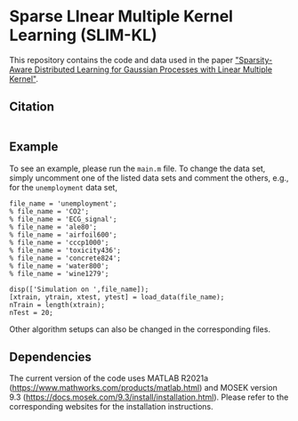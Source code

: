 # Sparse LInear Multiple Kernel Learning (SLIM-KL)

This repository contains the code and data used in the paper ["Sparsity-Aware Distributed Learning for Gaussian Processes with Linear Multiple Kernel"](https://arxiv.org/abs/2309.08201).

## Citation
```

```

## Example
To see an example, please run the `main.m` file. To change the data set, simply uncomment one of the listed data sets and comment the others, e.g., for the `unemployment` data set,
```
file_name = 'unemployment';
% file_name = 'CO2';
% file_name = 'ECG_signal';
% file_name = 'ale80';
% file_name = 'airfoil600';
% file_name = 'cccp1000';
% file_name = 'toxicity436';
% file_name = 'concrete824';
% file_name = 'water800';
% file_name = 'wine1279';

disp(['Simulation on ',file_name]);
[xtrain, ytrain, xtest, ytest] = load_data(file_name);
nTrain = length(xtrain);
nTest = 20;
```
Other algorithm setups can also be changed in the corresponding files.

## Dependencies
The current version of the code uses MATLAB R2021a (https://www.mathworks.com/products/matlab.html) and MOSEK version 9.3 (https://docs.mosek.com/9.3/install/installation.html). Please refer to the corresponding websites for the installation instructions.
